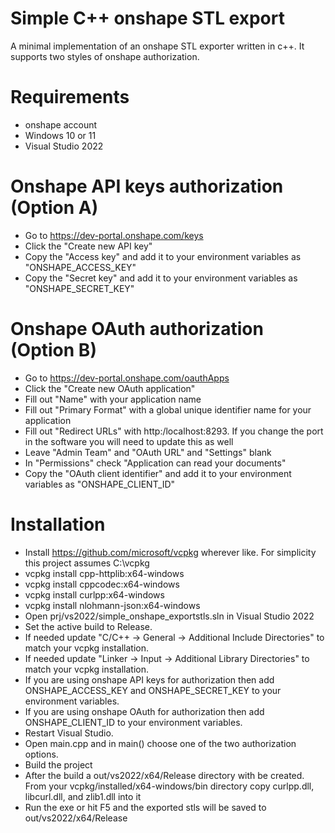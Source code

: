 
# Simple C++ onshape STL export

A minimal implementation of an onshape STL exporter written in c++. It supports two styles of onshape authorization.

# Requirements
* onshape account
* Windows 10 or 11
* Visual Studio 2022

# Onshape API keys authorization (Option A)
* Go to https://dev-portal.onshape.com/keys
* Click the "Create new API key"
* Copy the "Access key" and add it to your environment variables as "ONSHAPE_ACCESS_KEY"
* Copy the "Secret key" and add it to your environment variables as "ONSHAPE_SECRET_KEY"

# Onshape OAuth authorization (Option B)
* Go to https://dev-portal.onshape.com/oauthApps
* Click the "Create new OAuth application"
* Fill out "Name" with your application name
* Fill out "Primary Format" with a global unique identifier name for your application
* Fill out "Redirect URLs" with http:/localhost:8293. If you change the port in the software you will need to update this as well
* Leave "Admin Team" and "OAuth URL" and "Settings" blank
* In "Permissions" check "Application can read your documents"
* Copy the "OAuth client identifier" and add it to your environment variables as "ONSHAPE_CLIENT_ID"

# Installation
* Install https://github.com/microsoft/vcpkg wherever like. For simplicity this project assumes C:\vcpkg
* vcpkg install cpp-httplib:x64-windows
* vcpkg install cppcodec:x64-windows
* vcpkg install curlpp:x64-windows
* vcpkg install nlohmann-json:x64-windows
* Open prj/vs2022/simple_onshape_exportstls.sln in Visual Studio 2022
* Set the active build to Release.
* If needed update "C/C++ -> General -> Additional Include Directories" to match your vcpkg installation.
* If needed update "Linker -> Input -> Additional Library Directories" to match your vcpkg installation.
* If you are using onshape API keys for authorization then add ONSHAPE_ACCESS_KEY and ONSHAPE_SECRET_KEY to your environment variables.
* If you are using onshape OAuth for authorization then add ONSHAPE_CLIENT_ID to your environment variables.
* Restart Visual Studio.
* Open main.cpp and in main() choose one of the two authorization options.
* Build the project
* After the build a out/vs2022/x64/Release directory with be created. From your vcpkg/installed/x64-windows/bin directory copy curlpp.dll, libcurl.dll, and zlib1.dll into it
* Run the exe or hit F5 and the exported stls will be saved to out/vs2022/x64/Release

